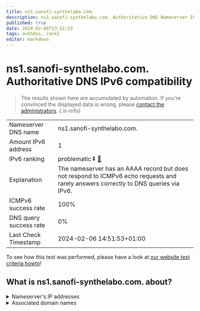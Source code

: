 ```yaml
---
title: ns1.sanofi-synthelabo.com.
description: ns1.sanofi-synthelabo.com. Authoritative DNS Nameserver IPv6 compatibility
published: true
date: 2024-02-06T13:51:53
tags: authdns, rank5
editor: markdown
---
```


# ns1.sanofi-synthelabo.com. Authoritative DNS IPv6 compatibility

> The results shown here are accumulated by automation. If you're convinced the displayed data is wrong, please [contact the administrators](/howto/chat). 
{.is-info}




|   |   |
| - | - |
| Nameserver DNS name | ns1.sanofi-synthelabo.com.
| Amount IPv6 address | 1
| IPv6 ranking | problematic :arrow_double_down: [🔗](/howto/ranking) |
| Explanation | The nameserver has an AAAA record but does not respond to ICMPv6 echo requests and rarely answers correctly to DNS queries via IPv6. |
| ICMPv6 success rate | 100%|
| DNS query success rate | 0% |
| Last Check Timestamp | 2024-02-06 14:51:53+01:00 |

To see how this test was performed, please have a look at [our website test criteria howto](/howto/testcriteria/authdns)!


## What is ns1.sanofi-synthelabo.com. about?




<details>
<summary>Nameserver's IP addresses</summary>

2600:9000:5306:7f00::1

</details>



<details>
<summary>Associated domain names</summary>

www.sanofi.com

</details>
